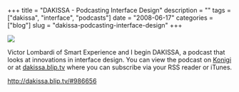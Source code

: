+++
title = "DAKISSA - Podcasting Interface Design"
description = ""
tags = ["dakissa", "interface", "podcasts"]
date = "2008-06-17"
categories = ["blog"]
slug = "dakissa-podcasting-interface-design"
+++



  <div class="notebook-screenshot"><a href="http://dakissa.blip.tv/#986656"><img src="http://media.konigi.com/bluga/wt4857f2679cec5.jpg"/></a></div><p>Victor Lombardi of Smart Experience and I begin DAKISSA, a podcast that looks at innovations in interface design. You can view the podcast on <a href="../podcast/index.html">Konigi</a> or at <a href="http://dakissa.blip.tv/">dakissa.blip.tv</a> where you can subscribe via your RSS reader or iTunes.</p>
    
  <a href="http://dakissa.blip.tv/#986656">http://dakissa.blip.tv/#986656</a>
